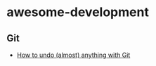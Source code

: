# awesome-development

## Git
- [How to undo (almost) anything with Git](https://github.com/blog/2019-how-to-undo-almost-anything-with-git)
